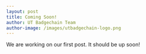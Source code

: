 ```yaml
---
layout: post
title: Coming Soon!
author: UT Badgechain Team
author-image: /images/utbadgechain-logo.png
---
```


We are working on our first post. It should be up soon!